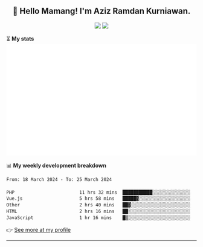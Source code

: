 <h2 align="center">👋 Hello Mamang! I'm Aziz Ramdan Kurniawan.</h2>  
<p align="center">
  <img src="https://komarev.com/ghpvc/?username=azizramdan">
  <img src="https://wakatime.com/badge/user/90056fa0-4c31-4eca-954e-2a3ac05896f9.svg">
</p>
    
⏳ **My stats**  
![](https://raw.githubusercontent.com/azizramdan/github-stats/master/generated/overview.svg#gh-dark-mode-only)

📊 **My weekly development breakdown**
<!--START_SECTION:waka-->

```txt
From: 18 March 2024 - To: 25 March 2024

PHP                        11 hrs 32 mins  ███████████░░░░░░░░░░░░░░   43.64 %
Vue.js                     5 hrs 58 mins   █████▓░░░░░░░░░░░░░░░░░░░   22.60 %
Other                      2 hrs 40 mins   ██▓░░░░░░░░░░░░░░░░░░░░░░   10.10 %
HTML                       2 hrs 16 mins   ██░░░░░░░░░░░░░░░░░░░░░░░   08.58 %
JavaScript                 1 hr 16 mins    █▒░░░░░░░░░░░░░░░░░░░░░░░   04.84 %
```

<!--END_SECTION:waka-->
👉 [See more at my profile](https://wakatime.com/@azizramdan)
***
